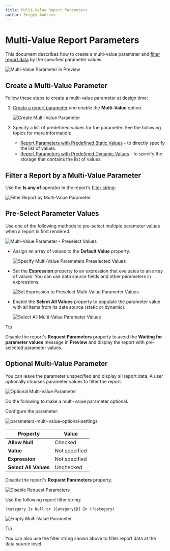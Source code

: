 ```yaml
---
title: Multi-Value Report Parameters
author: Sergey Andreev
---
```

# Multi-Value Report Parameters

This document describes how to create a multi-value parameter and [filter report data](../filter-data.md) by the specified parameter values.

![Multi-Value Parameter in Preview](../../../../images/eurd-web-multi-value-parameters-preview.png)

## Create a Multi-Value Parameter

Follow these steps to create a multi-value parameter at design time:

1. [Create a report parameter](create-a-report-parameter.md) and enable the **Multi-Value** option.

    ![Create Multi-Value Parameter](../../../../images/eurd-web-multi-value-parameters-create-parameter.png)

1. Specify a list of predefined values for the parameter. See the following topics for more information:

    * [Report Parameters with Predefined Static Values](report-parameters-with-predefined-static-values.md) - to directly specify the list of values.
    * [Report Parameters with Predefined Dynamic Values](report-parameters-with-predefined-dynamic-values.md) - to specify the storage that contains the list of values.

## Filter a Report by a Multi-Value Parameter

Use the **Is any of** operator in the report’s [filter string](../filter-data/filter-data-at-the-report-level.md):

![Filter Report by Multi-Value Parameter](../../../../images/eurd-web-parameters-multi-value-filter-string.png)

## Pre-Select Parameter Values

Use one of the following methods to pre-select multiple parameter values when a report is first rendered.

![Multi-Value Parameter - Preselect Values](../../../../images/eurd-web-parameters-multi-value-preselect-values.png)

* Assign an array of values to the **Default Value** property.  

    ![Specify Multi-Value Parameters Preselected Values](../../../../images/eurd-web-parameters-multi-value-preselect-values-specify.png)

* Set the **Expression** property to an expression that evaluates to an array of values. You can use data source fields and other parameters in expressions.

    ![Set Expression to Preselect Multi-Value Parameter Values](../../../../images/eurd-web-parameters-multi-value-preselect-values-expression.png)

* Enable the **Select All Values** property to populate the parameter value with all items from its data source (static or dynamic).

    ![Select All Multi-Value Parameter Values](../../../../images/eurd-web-multi-value-parameters-select-all.png)

> [!TIP]
> Disable the report's **Request Parameters** property to avoid the **Waiting for parameter values** message in **Preview** and display the report with pre-selected parameter values.

## Optional Multi-Value Parameter

You can leave the parameter unspecified and display all report data. A user optionally chooses parameter values to filter the report.  

![Optional Multi-Value Parameter](../../../../images/eurd-web-parameters-multi-value-optional.png)

Do the following to make a multi-value parameter optional.

Configure the parameter:

![parameters-multi-value-optional-settings](../../../../images/eurd-web-parameters-multi-value-optional-settings.png)

| Property | Value |
| --- | --- |
| **Allow Null** | Checked |
| **Value** | Not specified |
| **Expression** | Not specified |
| **Select All Values** | Unchecked |

Disable the report's **Request Parameters** property.

![Disable Request Parameters](../../../../images/eurd-web-report-requestparameters-disable.png)

Use the following report filter string:

```
?category Is Null or [CategoryID] In (?category)
```

![Empty Multi-Value Parameter](../../../../images/eurd-web-parameters-multi-value-empty-value.png)

> [!TIP]
> You can also use the filter string shown above to filter report data at the data source level.